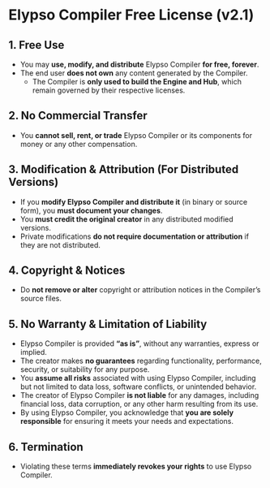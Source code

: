 # Elypso Compiler Free License (v2.1)

## 1. Free Use
- You may **use, modify, and distribute** Elypso Compiler **for free, forever**.
- The end user **does not own** any content generated by the Compiler.  
  - The Compiler is **only used to build the Engine and Hub**, which remain governed by their respective licenses.

## 2. No Commercial Transfer
- You **cannot sell, rent, or trade** Elypso Compiler or its components for money or any other compensation.

## 3. Modification & Attribution (For Distributed Versions)
- If you **modify Elypso Compiler and distribute it** (in binary or source form), you **must document your changes**.
- You **must credit the original creator** in any distributed modified versions.
- Private modifications **do not require documentation or attribution** if they are not distributed.

## 4. Copyright & Notices
- Do **not remove or alter** copyright or attribution notices in the Compiler’s source files.

## 5. No Warranty & Limitation of Liability
- Elypso Compiler is provided **“as is”**, without any warranties, express or implied.
- The creator makes **no guarantees** regarding functionality, performance, security, or suitability for any purpose.
- You **assume all risks** associated with using Elypso Compiler, including but not limited to data loss, software conflicts, or unintended behavior.
- The creator of Elypso Compiler **is not liable** for any damages, including financial loss, data corruption, or any other harm resulting from its use.
- By using Elypso Compiler, you acknowledge that **you are solely responsible** for ensuring it meets your needs and expectations.

## 6. Termination
- Violating these terms **immediately revokes your rights** to use Elypso Compiler.
